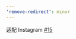 ```yaml
---
'remove-redirect': minor
---
```


适配 Instagram [#15](https://github.com/maomao1996/tampermonkey-scripts/issues/15)
